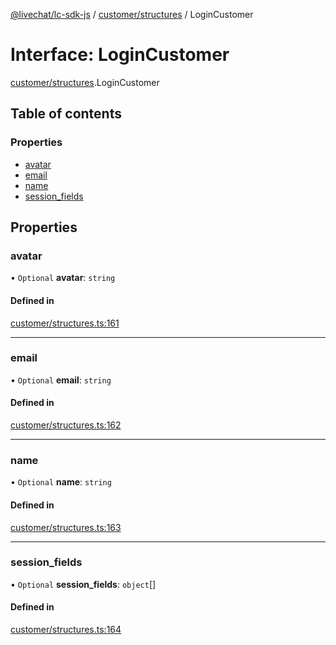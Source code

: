 [@livechat/lc-sdk-js](../README.md) / [customer/structures](../modules/customer_structures.md) / LoginCustomer

# Interface: LoginCustomer

[customer/structures](../modules/customer_structures.md).LoginCustomer

## Table of contents

### Properties

- [avatar](customer_structures.LoginCustomer.md#avatar)
- [email](customer_structures.LoginCustomer.md#email)
- [name](customer_structures.LoginCustomer.md#name)
- [session\_fields](customer_structures.LoginCustomer.md#session_fields)

## Properties

### avatar

• `Optional` **avatar**: `string`

#### Defined in

[customer/structures.ts:161](https://github.com/livechat/lc-sdk-js/blob/951da85/src/customer/structures.ts#L161)

___

### email

• `Optional` **email**: `string`

#### Defined in

[customer/structures.ts:162](https://github.com/livechat/lc-sdk-js/blob/951da85/src/customer/structures.ts#L162)

___

### name

• `Optional` **name**: `string`

#### Defined in

[customer/structures.ts:163](https://github.com/livechat/lc-sdk-js/blob/951da85/src/customer/structures.ts#L163)

___

### session\_fields

• `Optional` **session\_fields**: `object`[]

#### Defined in

[customer/structures.ts:164](https://github.com/livechat/lc-sdk-js/blob/951da85/src/customer/structures.ts#L164)
